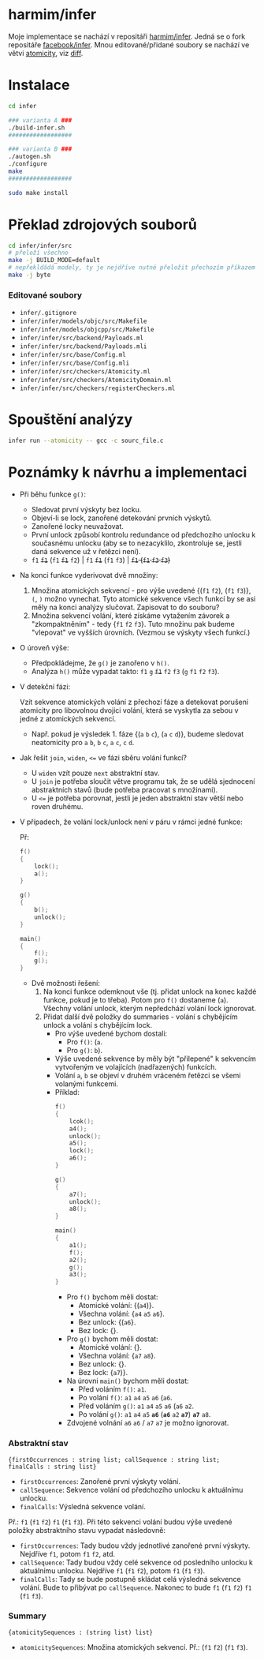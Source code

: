 # harmim/infer

Moje implementace se nachází v repositáři
[harmim/infer](https://github.com/harmim/infer/tree/atomicity). Jedná se o
fork repositáře [facebook/infer](https://github.com/facebook/infer). Mnou
editované/přidané soubory se nachází ve větvi
[atomicity](https://github.com/harmim/infer/tree/atomicity), viz
[diff](https://github.com/facebook/infer/compare/master...harmim:atomicity).

# Instalace
```bash
cd infer

### varianta A ###
./build-infer.sh
##################

### varianta B ###
./autogen.sh
./configure
make
##################

sudo make install
```

# Překlad zdrojových souborů
```bash
cd infer/infer/src
# přeloží všechno
make -j BUILD_MODE=default
# nepřekldádá modely, ty je nejdříve nutné přeložit přechozím příkazem
make -j byte
```

### Editované soubory
- `infer/.gitignore`
- `infer/infer/models/objc/src/Makefile`
- `infer/infer/models/objcpp/src/Makefile`
- `infer/infer/src/backend/Payloads.ml`
- `infer/infer/src/backend/Payloads.mli`
- `infer/infer/src/base/Config.ml`
- `infer/infer/src/base/Config.mli`
- `infer/infer/src/checkers/Atomicity.ml`
- `infer/infer/src/checkers/AtomicityDomain.ml`
- `infer/infer/src/checkers/registerCheckers.ml`

# Spouštění analýzy
```bash
infer run --atomicity -- gcc -c sourc_file.c
```

# Poznámky k návrhu a implementaci
- Při běhu funkce `g()`:
  - Sledovat první výskyty bez locku.
  - Objeví-li se lock, zanořené detekování prvních výskytů.
  - Zanořené locky neuvažovat.
  - První unlock způsobí kontrolu redundance od předchozího unlocku
    k současnému unlocku (aby se to nezacyklilo, zkontroluje se,
    jestli daná sekvence už v řetězci není).
  - `f1` ~~`f1`~~ (`f1` ~~`f1`~~ `f2`) | `f1` ~~`f1`~~ (`f1` `f3`)
    | ~~`f1` (`f1` `f3` `f3`)~~

- Na konci funkce vyderivovat dvě množiny:
  1. Množina atomických sekvencí - pro výše uvedené {(`f1` `f2`), (`f1` `f3`)},
    `(`, `)` možno vynechat. Tyto atomické sekvence všech funkcí by se asi
    měly na konci analýzy slučovat. Zapisovat to do
    souboru?
  2. Množina sekvencí volání, které získáme vytažením závorek a
    "zkompaktněním" - tedy {`f1` `f2` `f3`}. Tuto množinu pak budeme "vlepovat"
    ve vyšších úrovních. (Vezmou se výskyty všech funkcí.)

- O úroveň výše:
  - Předpokládejme, že `g()` je zanořeno v `h()`.
  - Analýza `h()` může vypadat takto:
    `f1` `g` ~~`f1`~~ `f2` `f3` (`g` `f1` `f2` `f3`).

- V detekční fázi:

  Vzít sekvence atomických volání z přechozí fáze a detekovat porušení
  atomicity pro libovolnou dvojici volání, která se vyskytla za sebou v
  jedné z atomických sekvencí.
  - Např. pokud je výsledek 1. fáze {(`a` `b` `c`), (`a` `c` `d`)},
    budeme sledovat neatomicity pro `a` `b`, `b` `c`, `a` `c`, `c` `d`.

- Jak řešit `join`, `widen`, `<=` ve fázi sběru volání funkcí?
  - U `widen` vzít pouze `next` abstraktní stav.
  - U `join` je potřeba sloučit větve programu tak, že se udělá sjednocení
    abstraktních stavů (bude potřeba pracovat s množinami).
  - U `<=` je potřeba porovnat, jestli je jeden abstraktní stav větší nebo
    roven druhému.

- V případech, že volání lock/unlock není v páru v rámci jedné funkce:

  Př:
    ```c
    f()
    {
        lock();
        a();
    }

    g()
    {
        b();
        unlock();
    }

    main()
    {
        f();
        g();
    }
    ```
  - Dvě možnosti řešení:
    1. Na konci funkce odemknout vše (tj. přidat unlock na konec každé
       funkce, pokud je to třeba). Potom pro `f()` dostaneme (`a`). Všechny
       volání unlock, kterým nepředchází volání lock ignorovat.
    2. Přidat další dvě položky do summaries - volání s chybějícím unlock
       a volání s chybějícím lock.
       - Pro výše uvedené bychom dostali:
         - Pro `f()`: (`a`.
         - Pro `g()`: `b`).
       - Výše uvedené sekvence by měly být "přilepené" k sekvencím
         vytvořeným ve volajících (nadřazených) funkcích.
       - Volání `a`, `b` se objeví v druhém vráceném řetězci se všemi
         volanými funkcemi.
       - Příklad:
         ```c
         f()
         {
             lcok();
             a4();
             unlock();
             a5();
             lock();
             a6();
         }

         g()
         {
             a7();
             unlock();
             a8();
         }

         main()
         {
             a1();
             f();
             a2();
             g();
             a3();
         }
         ```
         - Pro `f()` bychom měli dostat:
           - Atomické volání: {(`a4`)}.
           - Všechna volání: {`a4` `a5` `a6`}.
           - Bez unlock: {(`a6`}.
           - Bez lock: {}.
         - Pro `g()` bychom měli dostat:
           - Atomické volání: {}.
           - Všechna volání: {`a7` `a8`}.
           - Bez unlock: {}.
           - Bez lock: {`a7`)}.
         - Na úrovni `main()` bychom měli dostat:
           - Před voláním `f()`: `a1`.
           - Po volání `f()`: `a1` `a4` `a5` `a6` (`a6`.
           - Před voláním `g()`: `a1` `a4` `a5` `a6` (`a6` `a2`.
           - Po volání `g()`:
             `a1` `a4` `a5` **`a6`** (**`a6`** `a2` **`a7`**) **`a7`** `a8`.
         - Zdvojené volnání `a6` `a6` / `a7` `a7` je možno ignorovat.

### Abstraktní stav
`{firstOccurrences : string list; callSequence : string list;
finalCalls : string list}`
- `firstOccurrences`: Zanořené první výskyty volání.
- `callSequence`: Sekvence volání od předchozího unlocku k aktuálnímu
  unlocku.
- `finalCalls`: Výsledná sekvence volání.

Př.: `f1` (`f1` `f2`) `f1` (`f1` `f3`). Při této sekvenci volání budou výše
uvedené položky abstraktního stavu vypadat následovně:
- `firstOccurrences`: Tady budou vždy jednotlivé zanořené první výskyty.
  Nejdříve `f1`, potom `f1` `f2`, atd.
- `callSequence`: Tady budou vždy celé sekvence od posledního unlocku k
  aktuálnímu unlocku. Nejdříve `f1` (`f1` `f2`), potom `f1` (`f1` `f3`).
- `finalCalls`: Tady se bude postupně skládat celá výsledná sekvence
  volání. Bude to přibývat po `callSequence`. Nakonec to bude
  `f1` (`f1` `f2`) `f1` (`f1` `f3`).

### Summary

`{atomicitySequences : (string list) list}`
- `atomicitySequences`: Množina atomických sekvencí.
  Př.: (`f1` `f2`) (`f1` `f3`).
